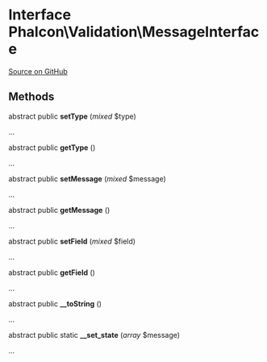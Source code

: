 # Interface **Phalcon\\Validation\\MessageInterface**

<a href="https://github.com/phalcon/cphalcon/blob/master/phalcon/validation/messageinterface.zep" class="btn btn-default btn-sm">Source on GitHub</a>

## Methods
abstract public  **setType** (*mixed* $type)

...

abstract public  **getType** ()

...

abstract public  **setMessage** (*mixed* $message)

...

abstract public  **getMessage** ()

...

abstract public  **setField** (*mixed* $field)

...

abstract public  **getField** ()

...

abstract public  **__toString** ()

...

abstract public static  **__set_state** (*array* $message)

...


